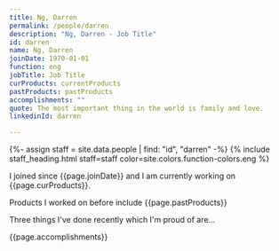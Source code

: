 ```yaml
---
title: Ng, Darren
permalink: /people/darren
description: "Ng, Darren - Job Title"
id: darren
name: Ng, Darren
joinDate: 1970-01-01
function: eng
jobTitle: Job Title
curProducts: currentProducts
pastProducts: pastProducts
accomplishments: ""
quote: The most important thing in the world is family and love.
linkedinId: darren

---
```


{%- assign staff = site.data.people | find: "id", "darren" -%}
{% include staff_heading.html staff=staff color=site.colors.function-colors.eng %}

<p>I joined since {{page.joinDate}} and I am currently working on {{page.curProducts}}.</p>

<p>Products I worked on before include {{page.pastProducts}}</p>

<p>Three things I've done recently which I'm proud of are...</p>
{{page.accomplishments}}
